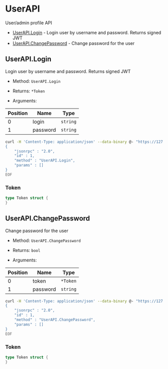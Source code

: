 # UserAPI

User/admin profile API


* [UserAPI.Login](#userapilogin) - Login user by username and password. Returns signed JWT
* [UserAPI.ChangePassword](#userapichangepassword) - Change password for the user



## UserAPI.Login

Login user by username and password. Returns signed JWT

* Method: `UserAPI.Login`
* Returns: `*Token`

* Arguments:

| Position | Name | Type |
|----------|------|------|
| 0 | login | `string` |
| 1 | password | `string` |

```bash
curl -H 'Content-Type: application/json' --data-binary @- "https://127.0.0.1:3434/u/" <<EOF
{
    "jsonrpc" : "2.0",
    "id" : 1,
    "method" : "UserAPI.Login",
    "params" : []
}
EOF
```

### Token


```go
type Token struct {
}
```

## UserAPI.ChangePassword

Change password for the user

* Method: `UserAPI.ChangePassword`
* Returns: `bool`

* Arguments:

| Position | Name | Type |
|----------|------|------|
| 0 | token | `*Token` |
| 1 | password | `string` |

```bash
curl -H 'Content-Type: application/json' --data-binary @- "https://127.0.0.1:3434/u/" <<EOF
{
    "jsonrpc" : "2.0",
    "id" : 1,
    "method" : "UserAPI.ChangePassword",
    "params" : []
}
EOF
```

### Token


```go
type Token struct {
}
```